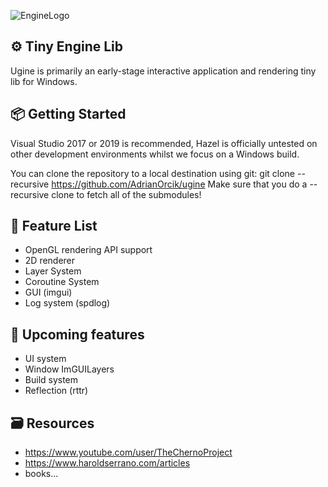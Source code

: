 ![EngineLogo](https://user-images.githubusercontent.com/14979589/82947025-0aa30780-9fa8-11ea-892c-80f7a8ff43fa.PNG)

⚙️ Tiny Engine Lib
---------
Ugine is primarily an early-stage interactive application and rendering tiny lib for Windows.

:package: Getting Started
---------
Visual Studio 2017 or 2019 is recommended, Hazel is officially untested on other development environments whilst we focus on a Windows build.

You can clone the repository to a local destination using git:
git clone --recursive https://github.com/AdrianOrcik/ugine
Make sure that you do a --recursive clone to fetch all of the submodules!

:page_facing_up: Feature List
---------
* OpenGL rendering API support
* 2D renderer
* Layer System
* Coroutine System
* GUI (imgui)
* Log system (spdlog)

:pencil: Upcoming features
---------
* UI system
* Window ImGUILayers
* Build system
* Reflection (rttr)

:card_file_box: Resources
---------
* https://www.youtube.com/user/TheChernoProject
* https://www.haroldserrano.com/articles
* books...
